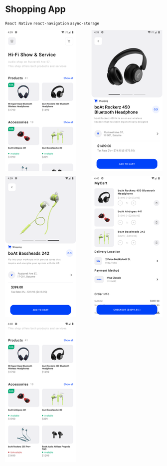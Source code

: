 # Shopping App

`React Native` `react-navigation` `async-storage`

<div style="display:flex;flex-wrap:wrap;justify-content:space-between">
    <img src='./app/assets/images/demo/img1.png' style="width:45%">
    <img src='./app/assets/images/demo/img2.png' style="width:45%">
    <img src='./app/assets/images/demo/img3.png' style="margin-top:1rem;width:45%">
    <img src='./app/assets/images/demo/img4.png' style="margin-top:1rem;width:45%">
    <img src='./app/assets/images/demo/img5.png' style="margin-top:1rem;width:45%">
</div>